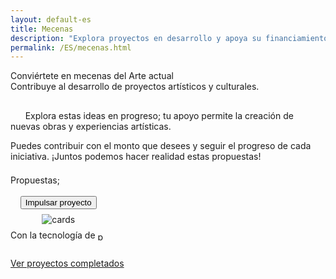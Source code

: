 ```yaml
---
layout: default-es
title: Mecenas
description: "Explora proyectos en desarrollo y apoya su financiamiento."
permalink: /ES/mecenas.html
---
```


<div class="titulo">Conviértete en mecenas del Arte actual</div>

<div class="subtitulo">Contribuye al desarrollo de proyectos artísticos y culturales.</div>

<!-- Párrafo 1 -->
<p class="parrafo" style="margin-top: 6%;">
  &nbsp;&nbsp;&nbsp;&nbsp;&nbsp;&nbsp;Explora estas ideas en progreso; tu apoyo permite la creación de nuevas obras y experiencias artísticas.
  
</p>

<!-- Párrafo 2 -->
<p class="parrafo">
 Puedes contribuir con el monto que desees y seguir el progreso de cada iniciativa. ¡Juntos podemos hacer realidad estas propuestas!
</p>

<div class="subtitulo" style="margin-top: 4%;">Propuestas;</div>
<br>



<form action="https://www.paypal.com/ncp/payment/GX4V3R9TEHJ5G" method="post" target="_blank" style="display:inline-grid;justify-items:center;align-content:start;gap:0.5rem;">
  <input class="pp-GX4V3R9TEHJ5G" type="submit" value="Impulsar proyecto" />
  <img src=https://www.paypalobjects.com/images/Debit_Credit.svg alt="cards" />
  <section> Con la tecnología de <img src="https://www.paypalobjects.com/paypal-ui/logos/svg/paypal-wordmark-color.svg" alt="paypal" style="height:0.875rem;vertical-align:middle;"/></section>
</form>

<a href="proyectos-completados.html" class="enlace">Ver proyectos completados</a>
<br><br>



